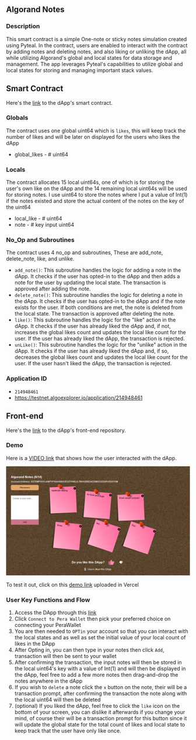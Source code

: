 ## Algorand Notes

### Description

This smart contract is a simple One-note or sticky notes simulation created using Pyteal. In the contract, users are enabled to interact with the contract by adding notes and deleting notes, and also liking or unliking the dApp, all while utilizing Algorand's global and local states for data storage and management. The app leverages Pyteal's capabilities to utilize global and local states for storing and managing important stack values.

## Smart Contract

Here's the [link](https://github.com/hiromero/algo-notes-smartcontract) to the dApp's smart contract.

### Globals

The contract uses one global uint64 which is `likes`, this will keep track the number of likes and will be later on displayed for the users who likes the dApp

- global_likes - # uint64

### Locals

The contract allocates 15 local uint64s, one of which is for storing the user's own like on the dApp and the 14 remaining local uint64s will be used for storing notes. I use uint64 to store the notes where I put a value of Int(1) if the notes existed and store the actual content of the notes on the key of the uint64

- local_like - # uint64
- note - # key input uint64

### No_Op and Subroutines

The contract uses 4 no_op and subroutines, These are add_note, delete_note, like, and unlike.

- `add_note()`: This subroutine handles the logic for adding a note in the dApp. It checks if the user has opted-in to the dApp and then adds a note for the user by updating the local state. The transaction is approved after adding the note.
- `delete_note()`: This subroutine handles the logic for deleting a note in the dApp. It checks if the user has opted-in to the dApp and if the note exists for the user. If both conditions are met, the note is deleted from the local state. The transaction is approved after deleting the note.
- `like()`: This subroutine handles the logic for the "like" action in the dApp. It checks if the user has already liked the dApp and, if not, increases the global likes count and updates the local like count for the user. If the user has already liked the dApp, the transaction is rejected.
- `unLike()`: This subroutine handles the logic for the "unlike" action in the dApp. It checks if the user has already liked the dApp and, if so, decreases the global likes count and updates the local like count for the user. If the user hasn't liked the dApp, the transaction is rejected.

### Application ID

- `214948461`
- https://testnet.algoexplorer.io/application/214948461

## Front-end

Here's the [link](https://github.com/hiromero/algorand-notes) to the dApp's front-end repository.

### Demo

Here is a [VIDEO link](https://drive.google.com/file/d/1-v7ZndwT5iwr_ixYLcyHV_xlJH3mAH0t/view?usp=sharing) that shows how the user interacted with the dApp.

![Alt text](demo%20img.PNG)

To test it out, click on this [demo link](https://algorand-notes.vercel.app/) uploaded in Vercel

### User Key Functions and Flow

1. Access the DApp through this [ link](https://algorand-notes.vercel.app/)
2. Click `Connect to Pera Wallet` then pick your preferred choice on connecting your PeraWallet
3. You are then needed to `OPTin` your account so that you can interact with the local states and as well as set the initial value of your local count of likes in the DApp
4. After Opting in, you can then type in your notes then click `Add`, transaction will then be sent to your wallet
5. After confirming the transaction, the input notes will then be stored in the local uint64's key with a value of Int(1) and will then be displayed in the dApp, feel free to add a few more notes then drag-and-drop the notes anywhere in the dApp
6. If you wish to `delete` a note click the `x` button on the note, their will be a transaction prompt, after confirming the transaction the note along with the local uint64 will then be deleted
7. (optional) If you liked the dApp, feel free to click the `like` icon on the bottom of your screen, you can dislike it afterwards if you change your mind, of course their will be a transaction prompt for this button since it will update the global state for the total count of likes and local state to keep track that the user have only like once.

